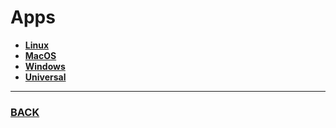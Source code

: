 # Apps
- [**Linux**](Linux.md)
- [**MacOS**](MacOs.md)
- [**Windows**](Windows.md)
- [**Universal**](Universal.md)
--------
### [BACK](../README.md)
